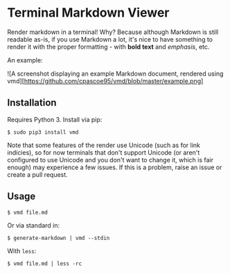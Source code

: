 # Terminal Markdown Viewer #

Render markdown in a terminal! Why? Because although Markdown is still readable as-is, if you use Markdown a lot, it's nice to have something to render it with the proper formatting - with **bold text** and *emphasis*, etc.

An example:

![A screenshot displaying an example Markdown document, rendered using vmd][https://github.com/cpascoe95/vmd/blob/master/example.png]

## Installation ##

Requires Python 3. Install via pip:

`$ sudo pip3 install vmd`

Note that some features of the render use Unicode (such as for link indicies), so for now terminals that don't support Unicode (or aren't configured to use Unicode and you don't want to change it, which is fair enough) may experience a few issues. If this is a problem, raise an issue or create a pull request.

## Usage ##

`$ vmd file.md`

Or via standard in:

`$ generate-markdown | vmd --stdin`

With `less`:

`$ vmd file.md | less -rc`

